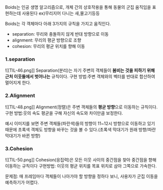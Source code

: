Boids는 인공 생명 알고리즘으로, 개체 간의 상호작용을 통해 동물의 군집 움직임을 표현하는데 사용된다
ex)무리지어 다니는 새,물고기등등

Boids는 각 객체마다 아래 3가지의 규칙을 가지고 움직인다.
- separation: 무리와 충돌하지 않게 반대 방향으로 이동  
- alignment: 무리의 평균 방향으로 조향  
- cohesion: 무리의 평균 위치를 향해 이동

### 1.separation
![[TIL-46.png]]
Separation(분리)는 자기 주변의 객체들이 **붐비는 것을 피하기 위해 근처 이웃들에서 벗어나는** 규칙이다.
구현 방법:주변 객체와의 벡터를 반대로 합산하여 멀어지게 한다.

### 2.Alignment
![[TIL-48.png]]
Alignment(정렬)은 주변 객체들의 **평균 방향**으로 이동하는 규칙이다.
구현 방법:웃의 속도 평균을 구해 자신의 속도와 차이만큼 보정한다.

예시 이미지를 보면 주변 객체들(파란색)들의 방향이 11~12시 방향으로 이동하고 있기 때문에
초록색 객체도 방향을 바꾸는 것을 볼 수 있다.(초록색 막대기가 원래 방향/파란 막대기가 바뀐 방향)

### 3.Cohesion
![[TIL-50.png]]
Cohesion(응집력)은 모든 이웃 사이의 중간점을 찾아 중간점을 향해 이동하는 규칙이다
구현방법: 이웃의 평균 위치를 목표 위치로 삼아 그쪽으로 가속한다.





문제점: 매 프레임마다 객체들이 나아가야 할 방향을 정하다 보니, 사용자가 군집 이동을 예측하기가 어렵다.